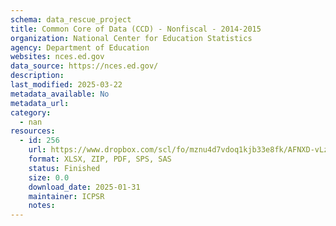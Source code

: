 ```yaml
---
schema: data_rescue_project 
title: Common Core of Data (CCD) - Nonfiscal - 2014-2015
organization: National Center for Education Statistics
agency: Department of Education
websites: nces.ed.gov
data_source: https://nces.ed.gov/
description: 
last_modified: 2025-03-22
metadata_available: No
metadata_url: 
category:
  - nan 
resources:
  - id: 256
    url: https://www.dropbox.com/scl/fo/mznu4d7vdoq1kjb33e8fk/AFNXD-vLzOw-_Z04ztLe2PQ?rlkey=9gdtrcz2x05zbbt3rzkmddn3u&dl=0
    format: XLSX, ZIP, PDF, SPS, SAS
    status: Finished
    size: 0.0
    download_date: 2025-01-31
    maintainer: ICPSR
    notes: 
---
```

